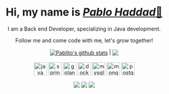 <div>
  
  <h1 align="center">
   Hi, my name is 
    <a href="https://www.linkedin.com/in/pablo-haddad-b038121ba/"><i>Pablo Haddad</i>🫡</a>
  </h1>

   <p align="center">
   I am a Back end Developer, specializing in Java development.
  </p>
  
  <p align="center">
    Follow me and come code with me, let's grow together!
  </p>
  
</div>

<div align="center">
  <a href="github.com/pablitohaddad">
    <a href="https://github.com/pablitohaddad/github-readme-stas"><img align="center" src="https://github-readme-stats.vercel.app/api?username=pablitohaddad&show_icons=true&include_all_commits=true&theme=highcontrast&hide_border=true" alt="Pablito's github stats" /></a> | <a href="https://github.com/pablitohaddad/github-readme-stats"><img align="center" src="https://github-readme-stats.vercel.app/api/top-langs/?username=pablitohaddad&theme=highcontrast&hide_border=true&hide=jupyter%20notebook,html" /></a>
  </a>
</div>

<div align="center" valign="top"><br>
  <img align="center" alt="java" height="35" width="35" src="https://cdn.jsdelivr.net/gh/devicons/devicon/icons/java/java-original-wordmark.svg"">

<img align="center" alt="springboot" height="35" width="35" src="https://cdn.jsdelivr.net/gh/devicons/devicon@latest/icons/spring/spring-original.svg">

<img align="center" alt="golang" height="35" width="35" src="https://cdn.jsdelivr.net/gh/devicons/devicon@latest/icons/go/go-original.svg">

<img align="center" alt="docker" height="35" width="35" src="https://cdn.jsdelivr.net/gh/devicons/devicon@latest/icons/docker/docker-plain-wordmark.svg">

<img align="center" alt="mysql" height="35" width="35" src="https://cdn.jsdelivr.net/gh/devicons/devicon/icons/mysql/mysql-original.svg">

<img align="center" alt="mongodb" height="35" width="35" src="https://cdn.jsdelivr.net/gh/devicons/devicon@latest/icons/mongodb/mongodb-plain-wordmark.svg">

<img align="center" alt="postgre" height="35" width="35" src="https://cdn.jsdelivr.net/gh/devicons/devicon@latest/icons/postgresql/postgresql-original.svg">
  
  
</div><br>

<div align="center">  
  <a href="https://www.instagram.com/pablitohaddad/" target="_blank"><img src="https://img.shields.io/badge/-Instagram-%23E4405F?style=for-the-badge&logo=instagram&logoColor=white" target="_blank"></a>
  <a href="https://www.linkedin.com/in/pablo-haddad-b038121ba/" target="_blank"><img src="https://img.shields.io/badge/-LinkedIn-%230077B5?style=for-the-badge&logo=linkedin&logoColor=white" target="_blank"></a> 
  <a href="pablitohaddad@gmail.com"><img src="https://img.shields.io/badge/-Gmail-%23333?style=for-the-badge&logo=gmail&logoColor=white" target="_blank"></a>
    
</div>


<div>

